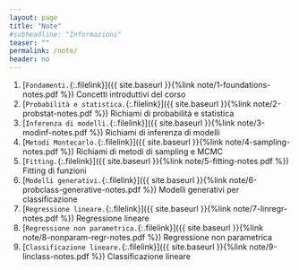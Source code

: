 ```yaml
---
layout: page
title: "Note"
#subheadline: "Informazioni"
teaser: ""
permalink: /note/
header: no
---
```


1. [`Fondamenti.`{:.filelink}]({{ site.baseurl }}{%link note/1-foundations-notes.pdf %}) Concetti introduttivi del corso
1. [`Probabilità e statistica.`{:.filelink}]({{ site.baseurl }}{%link note/2-probstat-notes.pdf %}) Richiami di probabilità e statistica
1. [`Inferenza di modelli.`{:.filelink}]({{ site.baseurl }}{%link note/3-modinf-notes.pdf %}) Richiami di inferenza di modelli
1. [`Metodi Montecarlo.`{:.filelink}]({{ site.baseurl }}{%link note/4-sampling-notes.pdf %}) Richiami di metodi di sampling e MCMC
1. [`Fitting.`{:.filelink}]({{ site.baseurl }}{%link note/5-fitting-notes.pdf %}) Fitting di funzioni
1. [`Modelli generativi.`{:.filelink}]({{ site.baseurl }}{%link note/6-probclass-generative-notes.pdf %}) Modelli generativi per classificazione
1. [`Regressione lineare.`{:.filelink}]({{ site.baseurl }}{%link note/7-linregr-notes.pdf %}) Regressione lineare
1. [`Regressione non parametrica.`{:.filelink}]({{ site.baseurl }}{%link note/8-nonparam-regr-notes.pdf %}) Regressione non parametrica
1. [`Classificazione lineare.`{:.filelink}]({{ site.baseurl }}{%link note/9-linclass-notes.pdf %}) Classificazione lineare